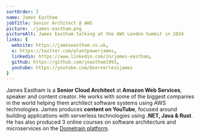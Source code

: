 ```yaml
---
sortOrder: 2
name: James Eastham
jobTitle: Senior Architect @ AWS
picture: ./james-eastham.png
pictureAlt: James Eastham talking at the AWS London Summit in 2024
links: {
  website: https://jameseastham.co.uk,
  x: https://twitter.com/plantpowerjames,
  linkedin: https://www.linkedin.com/in/james-eastham,
  github: https://github.com/jeastham1993,
  youtube: https://youtube.com/@serverlessjames
}
---
```


James Eastham is a **Senior Cloud Architect** at **Amazon Web Services**, speaker and content creator. He works with some of the biggest companies in the world helping them architect software systems using AWS technologies. James produces **content on YouTube**, focused around building applications with serverless technologies using **.NET, Java & Rust**. He has also produced 3 online courses on software architecture and microservices on the [Dometrain platform](https://dometrain.com).

